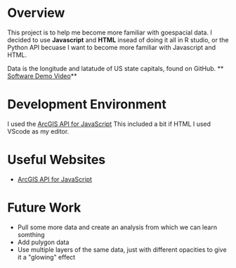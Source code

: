 # Overview
This project is to help me become more familiar with goespacial data.
I decided to use **Javascript** and **HTML** insead of doing it all in R studio, or the Python API becuase I want to become more familiar with Javascript and HTML.

Data is the longitude and latatude of US state capitals, found on GitHub.
**
[Software Demo Video](https://youtu.be/P-gckJMn34w)**

# Development Environment

I used the [ArcGIS API for JavaScript](https://developers.arcgis.com/javascript/3/jshelp/intro_firstmap_amd.html)
This included a bit if HTML
I used VScode as my editor.

# Useful Websites

* [ArcGIS API for JavaScript](https://developers.arcgis.com/javascript/3/jshelp/intro_firstmap_amd.html)

# Future Work

* Pull some more data and create an analysis from which we can learn somthing
* Add pulygon data
* Use multiple layers of the same data, just with different opacities to give it a "glowing" effect
